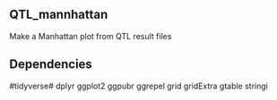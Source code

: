 ## QTL_mannhattan
Make a Manhattan plot from QTL result files 
## Dependencies 
#tidyverse#
dplyr
ggplot2
ggpubr
ggrepel
grid
gridExtra
gtable
stringi
